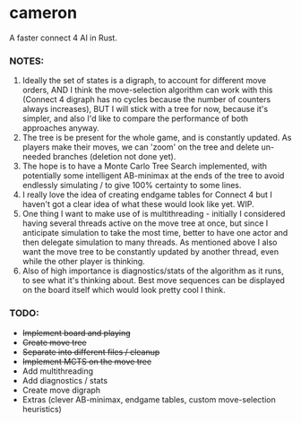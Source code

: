 # cameron
A faster connect 4 AI in Rust.

### NOTES:
1) Ideally the set of states is a digraph, to account for different move orders, AND I think the move-selection algorithm can work with this (Connect 4 digraph has no cycles because the number of counters always increases), BUT I will stick with a tree for now, because it's simpler, and also I'd like to compare the performance of both approaches anyway.
2) The tree is be present for the whole game, and is constantly updated. As players make their moves, we can 'zoom' on the tree and delete un-needed branches (deletion not done yet).
3) The hope is to have a Monte Carlo Tree Search implemented, with potentially some intelligent AB-minimax at the ends of the tree to avoid endlessly simulating / to give 100% certainty to some lines.
4) I really love the idea of creating endgame tables for Connect 4 but I haven't got a clear idea of what these would look like yet. WIP.
5) One thing I want to make use of is multithreading - initially I considered having several threads active on the move tree at once, but since I anticipate simulation to take the most time, better to have one actor and then delegate simulation to many threads. As mentioned above I also want the move tree to be constantly updated by another thread, even while the other player is thinking.
6) Also of high importance is diagnostics/stats of the algorithm as it runs, to see what it's thinking about. Best move sequences can be displayed on the board itself which would look pretty cool I think.

### TODO:
- ~~Implement board and playing~~
- ~~Create move tree~~
- ~~Separate into different files / cleanup~~
- ~~Implement MCTS on the move tree~~
- Add multithreading
- Add diagnostics / stats
- Create move digraph
- Extras (clever AB-minimax, endgame tables, custom move-selection heuristics)